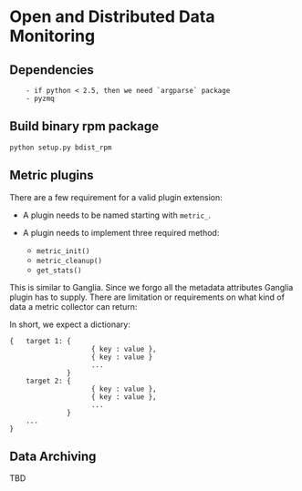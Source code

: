 # Open and Distributed Data Monitoring

## Dependencies

        - if python < 2.5, then we need `argparse` package
        - pyzmq 

## Build binary rpm package

    python setup.py bdist_rpm

## Metric plugins

There are a few requirement for a valid plugin extension:

- A plugin needs to be named starting with `metric_`. 

- A plugin needs to implement three required method:
    
    - `metric_init()`
    - `metric_cleanup()`
    - `get_stats()`

This is similar to Ganglia. Since we forgo all the metadata attributes Ganglia
plugin has to supply. There are limitation or requirements on what kind of
data a metric collector can return:

In short, we expect a dictionary:

    {   target 1: {
                        { key : value }, 
                        { key : value }
                        ...
                  }
        target 2: { 
                        { key : value },
                        { key : value },
                        ...
                  }
        ...
    }

## Data Archiving

TBD
